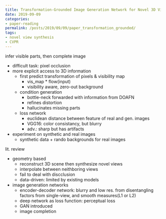 ```yaml
---
title: Transformation-Grounded Image Generation Network for Novel 3D View Synthesis
date: 2019-09-09
categories:
- paper-reading
permalink: /posts/2019/09/09/paper_transformation_grounded/
tags:
- novel view synthesis
- CVPR
---
```



infer visible parts, then complete image
- difficult task: pixel occlusion
- more explicit access to 3D information
    - first predict transformation of pixels & visibility map
        - vis_map * flow(input)
        - visibility aware, zero-out background
    - condition generation
        - bottle-neck forwarded with information from DOAFN
        - refines distortion
        - hallucinates missing parts
    - loss network
        - euclidean distance between feature of real and gen. images
        - VGG16: color consistancy, but blurry
        - adv.: sharp but has artifacts
- experiment on synthetic and real images
    - synthetic data + rando backgrounds for real images

lit. review
- geometry based
    - reconstruct 3D scene then synthesize novel views
    - interpolate between neithboring views
    - fail to deal with discclusion
    - data-driven: limited by existing models
- image generation networks
    - encoder-decoder network: blurry and low res. from disentangling factors from single-view, and smooth measures(L1 or L2)
    - deep network as loss function: perceptual loss
    - GAN introduced
    - image completion
